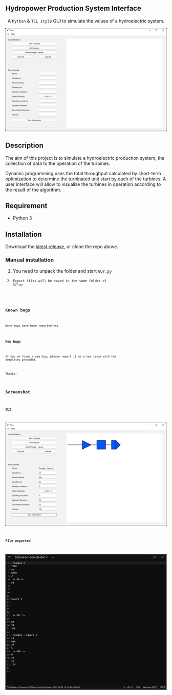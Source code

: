 ## Hydropower Production System Interface

<p align="center">A <code>Python</code> & <code>TCL style</code> GUI to simulate the values of a hydroelectric system.</p>

![Preview](githubpreview/preview.png)

## Description

The aim of this project is to simulate a hydroelectric production system, the collection of data to the operation of the turbines.


Dynamic programming uses the total throughput calculated by short-term optimization to determine the turbinated unit start by each of the turbines. A user interface will allow to visualize the turbines in operation according to the result of the algorithm.

## Requirement

- Python 3

## Installation

Download the [latest release](https://github.com/JulesCtn/JulesHydroQuebec/releases/), or clone the repo above.


### Manual installation

1. You need to unpack the folder and start <code>GUY.py<code>
2. Export files will be saved in the same folder of <code>GUY.py<code>


## Known bugs

None bugs have been reported yet.

### New bugs

If you've found a new bug, please report it as a new issue with the templates provided.

Thanks!

## Screenshot

### GUI
![Preview](githubpreview/preview-simulation.png)


### File exported
![Preview](githubpreview/preview-export.png)


